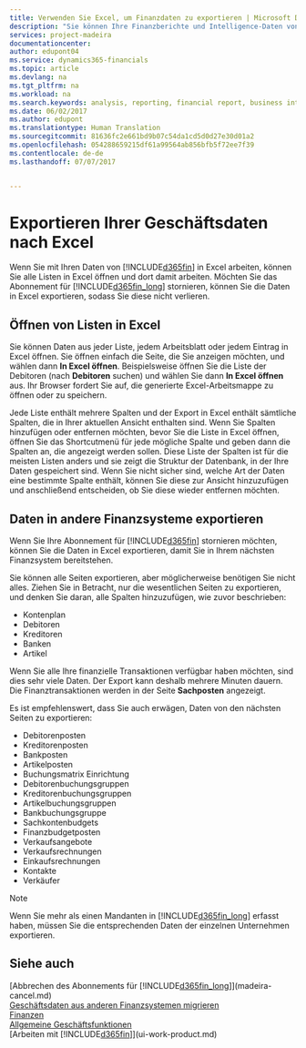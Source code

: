 ```yaml
---
title: Verwenden Sie Excel, um Finanzdaten zu exportieren | Microsoft Docs
description: "Sie können Ihre Finanzberichte und Intelligence-Daten von Dynamics 365 für Finanzverhältnisse in Excel exportieren, oder Ihre Finanzverhältnisdaten in Excel öffnen."
services: project-madeira
documentationcenter: 
author: edupont04
ms.service: dynamics365-financials
ms.topic: article
ms.devlang: na
ms.tgt_pltfrm: na
ms.workload: na
ms.search.keywords: analysis, reporting, financial report, business intelligence, BI, Excel
ms.date: 06/02/2017
ms.author: edupont
ms.translationtype: Human Translation
ms.sourcegitcommit: 81636fc2e661bd9b07c54da1cd5d0d27e30d01a2
ms.openlocfilehash: 054288659215df61a99564ab856bfb5f72ee7f39
ms.contentlocale: de-de
ms.lasthandoff: 07/07/2017


---
```

# <a name="exporting-your-business-data-to-excel"></a>Exportieren Ihrer Geschäftsdaten nach Excel
Wenn Sie mit Ihren Daten von [!INCLUDE[d365fin](includes/d365fin_md.md)] in Excel arbeiten, können Sie alle Listen in Excel öffnen und dort damit arbeiten. Möchten Sie das Abonnement für [!INCLUDE[d365fin_long](includes/d365fin_long_md.md)] stornieren, können Sie die Daten in Excel exportieren, sodass Sie diese nicht verlieren.

## <a name="opening-lists-in-excel"></a>Öffnen von Listen in Excel
Sie können Daten aus jeder Liste, jedem Arbeitsblatt oder jedem Eintrag in Excel öffnen. Sie öffnen einfach die Seite, die Sie anzeigen möchten, und wählen dann **In Excel öffnen**. Beispielsweise öffnen Sie die Liste der Debitoren (nach **Debitoren** suchen) und wählen Sie dann **In Excel öffnen** aus. Ihr Browser fordert Sie auf, die generierte Excel-Arbeitsmappe zu öffnen oder zu speichern.  

Jede Liste enthält mehrere Spalten und der Export in Excel enthält sämtliche Spalten, die in Ihrer aktuellen Ansicht enthalten sind. Wenn Sie Spalten hinzufügen oder entfernen möchten, bevor Sie die Liste in Excel öffnen, öffnen Sie das Shortcutmenü für jede mögliche Spalte und geben dann die Spalten an, die angezeigt werden sollen. Diese Liste der Spalten ist für die meisten Listen anders und sie zeigt die Struktur der Datenbank, in der Ihre Daten gespeichert sind. Wenn Sie nicht sicher sind, welche Art der Daten eine bestimmte Spalte enthält, können Sie diese zur Ansicht hinzuzufügen und anschließend entscheiden, ob Sie diese wieder entfernen möchten.  

## <a name="exporting-data-to-other-finance-systems"></a>Daten in andere Finanzsysteme exportieren
Wenn Sie Ihre Abonnement für [!INCLUDE[d365fin](includes/d365fin_md.md)] stornieren möchten, können Sie die Daten in Excel exportieren, damit Sie in Ihrem nächsten Finanzsystem bereitstehen.  

Sie können alle Seiten exportieren, aber möglicherweise benötigen Sie nicht alles. Ziehen Sie in Betracht, nur die wesentlichen Seiten zu exportieren, und denken Sie daran, alle Spalten hinzuzufügen, wie zuvor beschrieben:  

* Kontenplan  
* Debitoren  
* Kreditoren  
* Banken  
* Artikel  

Wenn Sie alle Ihre finanzielle Transaktionen verfügbar haben möchten, sind dies sehr viele Daten. Der Export kann deshalb mehrere Minuten dauern. Die Finanztransaktionen werden in der Seite **Sachposten** angezeigt.  

Es ist empfehlenswert, dass Sie auch erwägen, Daten von den nächsten Seiten zu exportieren:  

* Debitorenposten  
* Kreditorenposten  
* Bankposten  
* Artikelposten  
* Buchungsmatrix Einrichtung  
* Debitorenbuchungsgruppen  
* Kreditorenbuchungsgruppen  
* Artikelbuchungsgruppen  
* Bankbuchungsgruppe  
* Sachkontenbudgets  
* Finanzbudgetposten  
* Verkaufsangebote  
* Verkaufsrechnungen  
* Einkaufsrechnungen  
* Kontakte  
* Verkäufer  

> [!NOTE]  
>   Wenn Sie mehr als einen Mandanten in [!INCLUDE[d365fin_long](includes/d365fin_long_md.md)] erfasst haben, müssen Sie die entsprechenden Daten der einzelnen Unternehmen exportieren.

## <a name="see-also"></a>Siehe auch
[Abbrechen des Abonnements für [!INCLUDE[d365fin_long](includes/d365fin_long_md.md)]](madeira-cancel.md)  
[Geschäftsdaten aus anderen Finanzsystemen migrieren](upload-data.md)  
[Finanzen](finance.md)  
[Allgemeine Geschäftsfunktionen](ui-across-business-areas.md)  
[Arbeiten mit [!INCLUDE[d365fin](includes/d365fin_md.md)]](ui-work-product.md)  

